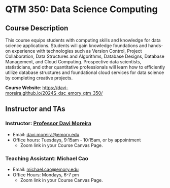 # QTM 350: Data Science Computing 

## Course Description

This course equips students with computing skills and knowledge for data science applications. Students will gain knowledge foundations and hands-on experience with technologies such as Version Control, Project Collaboration, Data Structures and Algorithms, Database Designs, Database Management, and Cloud Computing. Prospective data scientists, statisticians, and other quantitative professionals will learn how to efficiently utilize database structures and foundational cloud services for data science by completing creative projects.

**Course Website**: <https://davi-moreira.github.io/2024S_dsc_emory_qtm_350/>

## Instructor and TAs

### Instructor: [Professor Davi Moreira](https://davi-moreira.github.io)

-   Email: [davi.moreira\@emory.edu](mailto:davi.moreira@emory.edu)
-   Office hours: Tuesdays, 9:15am - 10:15am, or by appointment
    -   Zoom link in your Course Canvas Page.

### Teaching Assistant: Michael Cao

-   Email: [michael.cao\@emory.edu](mailto:michael.cao@emory.edu)
-   Office Hours: Mondays, 6-7 pm
    -   Zoom link in your Course Canvas Page.


